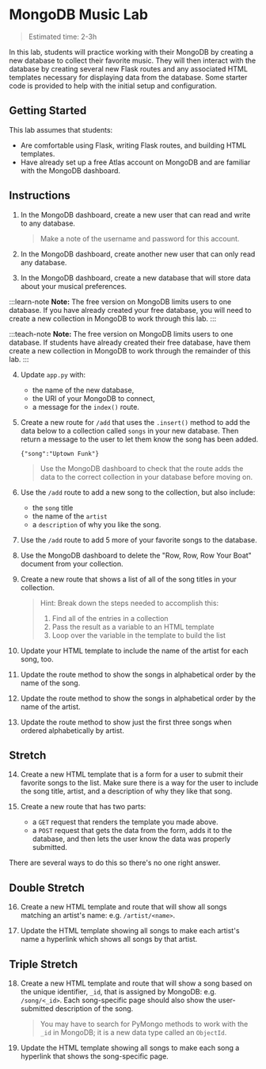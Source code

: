 # MongoDB Music Lab

> Estimated time: 2-3h

In this lab, students will practice working with their MongoDB by creating a new database to collect their favorite music. They will then interact with the database by creating several new Flask routes and any associated HTML templates necessary for displaying data from the database. Some starter code is provided to help with the initial setup and configuration.

## Getting Started

This lab assumes that students:

- Are comfortable using Flask, writing Flask routes, and building HTML templates.
- Have already set up a free Atlas account on MongoDB and are familiar with the MongoDB dashboard.

## Instructions

1. In the MongoDB dashboard, create a new user that can read and write to any database.

	> Make a note of the username and password for this account.

2. In the MongoDB dashboard, create another new user that can only read any database.

3. In the MongoDB dashboard, create a new database that will store data about your musical preferences.

:::learn-note
**Note:** The free version on MongoDB limits users to one database. If you have already created your free database, you will need to create a new collection in MongoDB to work through this lab. 
:::

:::teach-note
**Note:** The free version on MongoDB limits users to one database. If students have already created their free database, have them create a new collection in MongoDB to work through the remainder of this lab.
:::

4. Update `app.py` with:
	- the name of the new database,
	- the URI of your MongoDB to connect,
	- a message for the `index()` route.

5. Create a new route for `/add` that uses the `.insert()` method to add the data below to a collection called `songs` in your new database. Then return a message to the user to let them know the song has been added.

	`{"song":"Uptown Funk"}`

	> Use the MongoDB dashboard to check that the route adds the data to the correct collection in your database before moving on.

6. Use the `/add` route to add a new song to the collection, but also include:
	- the `song` title
	- the name of the `artist`
	- a `description` of why you like the song.

7. Use the `/add` route to add 5 more of your favorite songs to the database.

8. Use the MongoDB dashboard to delete the "Row, Row, Row Your Boat" document from your collection.

9. Create a new route that shows a list of all of the song titles in your collection.

	> Hint: Break down the steps needed to accomplish this:
	> 1. Find all of the entries in a collection
	> 2. Pass the result as a variable to an HTML template
	> 3. Loop over the variable in the template to build the list

10. Update your HTML template to include the name of the artist for each song, too.

11. Update the route method to show the songs in alphabetical order by the name of the song.

12. Update the route method to show the songs in alphabetical order by the name of the artist.

13. Update the route method to show just the first three songs when ordered alphabetically by artist.

## Stretch

14. Create a new HTML template that is a form for a user to submit their favorite songs to the list. Make sure there is a way for the user to include the song title, artist, and a description of why they like that song.

15. Create a new route that has two parts:
	- a `GET` request that renders the template you made above.
	- a `POST` request that gets the data from the form, adds it to the database, and then lets the user know the data was properly submitted.

There are several ways to do this so there's no one right answer.

## Double Stretch

16. Create a new HTML template and route that will show all songs matching an artist's name: e.g. `/artist/<name>`.

17. Update the HTML template showing all songs to make each artist's name a hyperlink which shows all songs by that artist.

## Triple Stretch

18. Create a new HTML template and route that will show a song based on the unique identifier, `_id`, that is assigned by MongoDB: e.g. `/song/<_id>`. Each song-specific page should also show the user-submitted description of the song.

	> You may have to search for PyMongo methods to work with the `_id` in MongoDB; it is a new data type called an `ObjectId`.

19. Update the HTML template showing all songs to make each song a hyperlink that shows the song-specific page.
